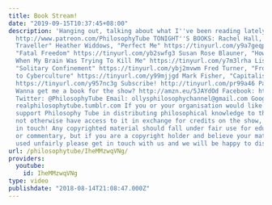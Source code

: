 ```yaml
---
title: Book Stream!
date: "2019-09-15T10:37:45+08:00"
description: 'Hanging out, talking about what I''ve been reading lately :) Patreon:
  http://www.patreon.com/PhilosophyTube TONIGHT''S BOOKS: Rachel Hall, "The Transparent
  Traveller" Heather Widdows, "Perfect Me" https://tinyurl.com/y9a7geqp Thomas Szasz,
  "Fatal Freedom" https://tinyurl.com/yb2swfg3 Susan Rose Blauner, "How I Stayed Alive
  When My Brain Was Trying To Kill Me" https://tinyurl.com/y7m3lrha Lisa Guenther,
  "Solitary Confinement" https://tinyurl.com/ybj2mvwm Fred Turner, "From Counterculture
  to Cyberculture" https://tinyurl.com/y99mjjgd Mark Fisher, "Capitalist Realism"
  https://tinyurl.com/y957nc3g Subscribe! http://tinyurl.com/pr99a46 Paypal.me/PhilosophyTube
  Wanna get me a book for the show? http://amzn.eu/5JAYdOd Facebook: http://tinyurl.com/jgjek5w
  Twitter: @PhilosophyTube Email: ollysphilosophychannel@gmail.com Google+: google.com/+thephilosophytube
  realphilosophytube.tumblr.com If you or your organisation would like to financially
  support Philosophy Tube in distributing philosophical knowledge to those who might
  not otherwise have access to it in exchange for credits on the show, please get
  in touch! Any copyrighted material should fall under fair use for educational purposes
  or commentary, but if you are a copyright holder and believe your material has been
  used unfairly please get in touch with us and we will be happy to discuss it.'
url: /philosophytube/IheMMzwqVNg/
providers:
  youtube:
    id: IheMMzwqVNg
type: video
publishdate: "2018-08-14T21:08:47.000Z"
---
```

